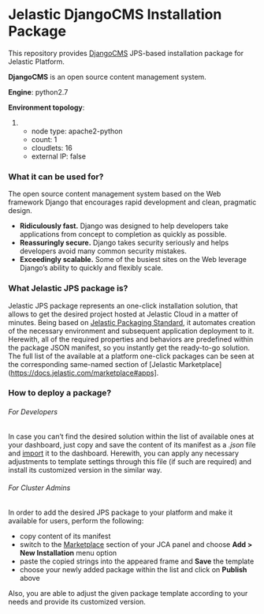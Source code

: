 # Jelastic DjangoCMS Installation Package 

This repository provides [DjangoCMS](http://django-cms.org/) JPS-based installation package for Jelastic Platform.

**DjangoCMS** is an open source content management system.

**Engine**: python2.7

**Environment topology**:

1. 
   - node type: apache2-python
   - count: 1
   - cloudlets: 16
   - external IP: false


### What it can be used for? 
The open source content management system based on the Web framework Django that encourages rapid development and clean, pragmatic design.
  - **Ridiculously fast.**
    Django was designed to help developers take applications from concept to completion as quickly as possible.
  - **Reassuringly secure.**
    Django takes security seriously and helps developers avoid many common security mistakes.
  - **Exceedingly scalable.**
    Some of the busiest sites on the Web leverage Django’s ability to quickly and flexibly scale.

    

### What Jelastic JPS package is?

Jelastic JPS package represents an one-click installation solution, that allows to get the desired project hosted at Jelastic Cloud in a matter of minutes. Being based on [Jelastic Packaging Standard](https://docs.jelastic.com/jps), it automates creation of the necessary environment and subsequent application deployment to it. Herewith, all of the required properties and behaviors are predefined within the package JSON manifest, so you instantly get the ready-to-go solution.
The full list of the available at a platform one-click packages can be seen at the corresponding same-named section of [Jelastic Marketplace](https://docs.jelastic.com/marketplace#apps].

### How to deploy a package?
###### For Developers

In case you can’t find the desired solution within the list of available ones at your dashboard, just copy and save the content of its manifest as a *.json* file and [import](https://docs.jelastic.com/environment-export-import#import) it to the dashboard. Herewith, you can apply any necessary adjustments to template settings through this file (if such are required) and install its customized version in the similar way.

###### For Cluster Admins

In order to add the desired JPS package to your platform and make it available for users, perform the following:
- copy content of its manifest 
- switch to the [Marketplace](http://ops-docs.jelastic.com/marketplace-46) section of your JCA panel and choose **Add > New Installation** menu option
- paste the copied strings into the appeared frame and **Save** the template
- choose your newly added package within the list and click on **Publish** above

Also, you are able to adjust the given package template according to your needs and provide its customized version.